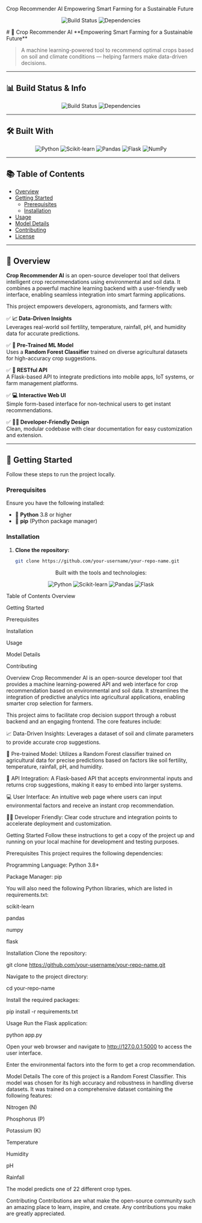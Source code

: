 Crop Recommender AI
Empowering Smart Farming for a Sustainable Future
<br>

<p align="center">
<img src="https://img.shields.io/badge/build-passing-brightgreen" alt="Build Status">

<img src="https://img.shields.io/badge/dependencies-up%20to%20date-blue" alt="Dependencies">
</p>
# 🌾 Crop Recommender AI  
**Empowering Smart Farming for a Sustainable Future**  

> A machine learning-powered tool to recommend optimal crops based on soil and climate conditions — helping farmers make data-driven decisions.

---

## 📊 Build Status & Info

<p align="center">
  <img src="https://img.shields.io/badge/build-passing-brightgreen" alt="Build Status">
  
  <img src="https://img.shields.io/badge/dependencies-up%20to%20date-blue" alt="Dependencies">
</p>

---

## 🛠️ Built With

<p align="center">
  <img src="https://img.shields.io/badge/Python-3776AB?style=for-the-badge&logo=python&logoColor=white" alt="Python">
  <img src="https://img.shields.io/badge/scikit--learn-F7931E?style=for-the-badge&logo=scikit-learn&logoColor=white" alt="Scikit-learn">
  <img src="https://img.shields.io/badge/Pandas-150458?style=for-the-badge&logo=pandas&logoColor=white" alt="Pandas">
  <img src="https://img.shields.io/badge/Flask-000000?style=for-the-badge&logo=flask&logoColor=white" alt="Flask">
  <img src="https://img.shields.io/badge/Numpy-777BB4?style=for-the-badge&logo=numpy&logoColor=white" alt="NumPy">
</p>

---

## 📚 Table of Contents

- [Overview](#-overview)
- [Getting Started](#-getting-started)
  - [Prerequisites](#prerequisites)
  - [Installation](#installation)
- [Usage](#-usage)
- [Model Details](#-model-details)
- [Contributing](#🤝-contributing)
- [License](#📜-license)

---

## 🌱 Overview

**Crop Recommender AI** is an open-source developer tool that delivers intelligent crop recommendations using environmental and soil data. It combines a powerful machine learning backend with a user-friendly web interface, enabling seamless integration into smart farming applications.

This project empowers developers, agronomists, and farmers with:

✅ **📈 Data-Driven Insights**  
Leverages real-world soil fertility, temperature, rainfall, pH, and humidity data for accurate predictions.

✅ **🤖 Pre-Trained ML Model**  
Uses a **Random Forest Classifier** trained on diverse agricultural datasets for high-accuracy crop suggestions.

✅ **🔌 RESTful API**  
A Flask-based API to integrate predictions into mobile apps, IoT systems, or farm management platforms.

✅ **💻 Interactive Web UI**  
Simple form-based interface for non-technical users to get instant recommendations.

✅ **👨‍💻 Developer-Friendly Design**  
Clean, modular codebase with clear documentation for easy customization and extension.

---

## 🚀 Getting Started

Follow these steps to run the project locally.

### Prerequisites

Ensure you have the following installed:

- 🐍 **Python** 3.8 or higher
- 🔧 **pip** (Python package manager)

### Installation

1. **Clone the repository:**
   ```bash
   git clone https://github.com/your-username/your-repo-name.git
<p align="center">
Built with the tools and technologies:
</p>

<p align="center">
<img src="https://img.shields.io/badge/Python-3776AB?style=for-the-badge&logo=python&logoColor=white" alt="Python">
<img src="https://img.shields.io/badge/scikit--learn-F7931E?style=for-the-badge&logo=scikit-learn&logoColor=white" alt="Scikit-learn">
<img src="https://img.shields.io/badge/Pandas-150458?style=for-the-badge&logo=pandas&logoColor=white" alt="Pandas">
<img src="https://img.shields.io/badge/Flask-000000?style=for-the-badge&logo=flask&logoColor=white" alt="Flask">
</p>

Table of Contents
Overview

Getting Started

Prerequisites

Installation

Usage

Model Details

Contributing

Overview
Crop Recommender AI is an open-source developer tool that provides a machine learning-powered API and web interface for crop recommendation based on environmental and soil data. It streamlines the integration of predictive analytics into agricultural applications, enabling smarter crop selection for farmers.

This project aims to facilitate crop decision support through a robust backend and an engaging frontend. The core features include:

📈 Data-Driven Insights: Leverages a dataset of soil and climate parameters to provide accurate crop suggestions.

🤖 Pre-trained Model: Utilizes a Random Forest classifier trained on agricultural data for precise predictions based on factors like soil fertility, temperature, rainfall, pH, and humidity.

🔌 API Integration: A Flask-based API that accepts environmental inputs and returns crop suggestions, making it easy to embed into larger systems.

💻 User Interface: An intuitive web page where users can input environmental factors and receive an instant crop recommendation.

👨‍💻 Developer Friendly: Clear code structure and integration points to accelerate deployment and customization.

Getting Started
Follow these instructions to get a copy of the project up and running on your local machine for development and testing purposes.

Prerequisites
This project requires the following dependencies:

Programming Language: Python 3.8+

Package Manager: pip

You will also need the following Python libraries, which are listed in requirements.txt:

scikit-learn

pandas

numpy

flask

Installation
Clone the repository:

git clone https://github.com/your-username/your-repo-name.git

Navigate to the project directory:

cd your-repo-name

Install the required packages:

pip install -r requirements.txt

Usage
Run the Flask application:

python app.py

Open your web browser and navigate to http://127.0.0.1:5000 to access the user interface.

Enter the environmental factors into the form to get a crop recommendation.

Model Details
The core of this project is a Random Forest Classifier. This model was chosen for its high accuracy and robustness in handling diverse datasets. It was trained on a comprehensive dataset containing the following features:

Nitrogen (N)

Phosphorus (P)

Potassium (K)

Temperature

Humidity

pH

Rainfall

The model predicts one of 22 different crop types.

Contributing
Contributions are what make the open-source community such an amazing place to learn, inspire, and create. Any contributions you make are greatly appreciated.


